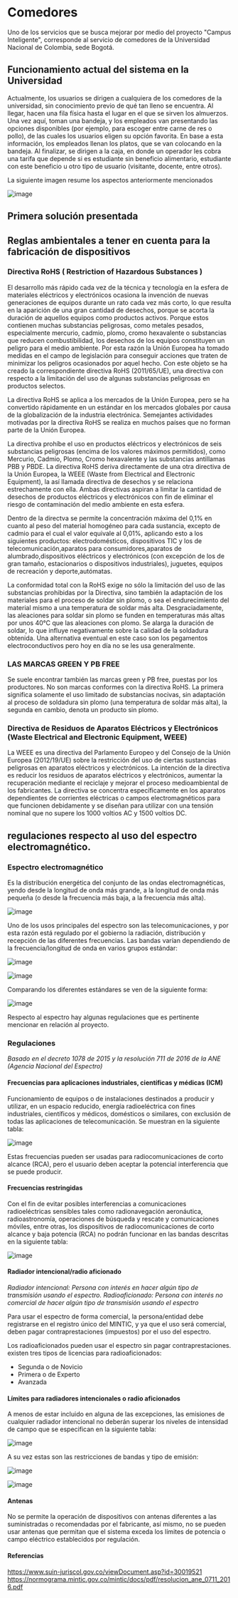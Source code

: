 # Comedores
Uno de los servicios que se busca mejorar por medio del proyecto "Campus Inteligente", corresponde al servicio de comedores de la Universidad Nacional de Colombia, sede Bogotá.

## Funcionamiento actual del sistema en la Universidad
Actualmente, los usuarios se dirigen a cualquiera de los comedores de la universidad, sin conocimiento previo de qué tan lleno se encuentra. Al llegar, hacen una fila física hasta el lugar en el que se sirven los almuerzos. Una vez aquí, toman una bandeja, y los empleados van presentando las opciones disponibles (por ejemplo, para escoger entre carne de res o pollo), de las cuales los usuarios eligen su opción favorita. En base a esta información, los empleados llenan los platos, que se van colocando en la bandeja. Al finalizar, se dirigen a la caja, en donde un operador les cobra una tarifa que depende si es estudiante sin beneficio alimentario, estudiante con este beneficio u otro tipo de usuario (visitante, docente, entre otros).

La siguiente imagen resume los aspectos anteriormente mencionados

![image](https://user-images.githubusercontent.com/42346349/164592938-badd7a5b-1d31-4907-a84e-91a6d5064e07.png)

## Primera solución presentada

## Reglas ambientales a tener en cuenta para la fabricación de dispositivos
### Directiva RoHS ( Restriction of Hazardous Substances )
El desarrollo más rápido cada vez de la técnica y tecnología en la esfera de materiales eléctricos y electrónicos ocasiona la invención de nuevas generaciones de equipos durante un rato cada vez más corto, lo que resulta en la aparición de una gran cantidad de desechos, porque se acorta la duración de aquellos equipos como productos activos. Porque estos contienen muchas substancias peligrosas, como metales pesados, especialmente mercurio, cadmio, plomo, cromo hexavalente o substancias que reducen combustibilidad, los desechos de los equipos constituyen un peligro para el medio ambiente. Por esta razón la Unión Europea ha tomado medidas en el campo de legislación para conseguir acciones que traten de minimizar los peligros ocasionados por aquel hecho. Con este objeto se ha creado la correspondiente directiva RoHS (2011/65/UE), una directiva con respecto a la limitación del uso de algunas substancias peligrosas en productos selectos.

La directiva RoHS se aplica a los mercados de la Unión Europea, pero se ha convertido rápidamente en un estándar en los mercados globales por causa de la globalización de la industria electrónica. Semejantes actividades motivadas por la directiva RoHS se realiza en muchos países que no forman parte de la Unión Europea.

La directiva prohíbe el uso en productos eléctricos y electrónicos de seis substancias peligrosas (encima de los valores máximos permitidos), como Mercurio, Cadmio, Plomo, Cromo hexavalente y las substancias antillamas PBB y PBDE. La directiva RoHS deriva directamente de una otra directiva de la Unión Europea, la WEEE (Waste from Electrical and Electronic Equipment), la así llamada directiva de desechos y se relaciona estrechamente con ella. Ambas directivas aspiran a limitar la cantidad de desechos de productos eléctricos y electrónicos con fin de eliminar el riesgo de contaminación del medio ambiente en esta esfera.

Dentro de la directva se permite la concentración máxima del 0,1% en cuanto al peso del material homogéneo para cada sustancia, excepto de cadmio para el cual el valor equivale al 0,01%, aplicando esto a los siguientes productos: electrodomésticos, dispositivos TIC y los de telecomunicación,aparatos para consumidores,aparatos de alumbrado,dispositivos eléctricos y electrónicos (con excepción de los de gran tamaño, estacionarios o dispositivos industriales), juguetes, equipos de recreación y deporte,autómatas.

La conformidad total con la RoHS exige no sólo la limitación del uso de las substancias prohibidas por la Directiva, sino también la adaptación de los materiales para el proceso de soldar sin plomo, o sea el endurecimiento del material mismo a una temperatura de soldar más alta. Desgraciadamente, las aleaciones para soldar sin plomo se funden en temperaturas más altas por unos 40°C que las aleaciones con plomo. Se alarga la duración de soldar, lo que influye negativamente sobre la calidad de la soldadura obtenida. Una alternativa eventual en este caso son los pegamentos electroconductivos pero hoy en día no se les usa generalmente.

### LAS MARCAS GREEN Y PB FREE
Se suele encontrar también las marcas green y PB free, puestas por los productores. No son marcas conformes con la directiva RoHS. La primera significa solamente el uso limitado de substancias nocivas, sin adaptación al proceso de soldadura sin plomo (una temperatura de soldar más alta), la segunda en cambio, denota un producto sin plomo.

### Directiva de Residuos de Aparatos Eléctricos y Electrónicos (Waste Electrical and Electronic Equipment, WEEE)
La WEEE es una directiva del Parlamento Europeo y del Consejo de la Unión Europea (2012/19/UE) sobre la restricción del uso de ciertas sustancias peligrosas en aparatos eléctricos y electrónicos. La intención de la directiva es reducir los residuos de aparatos eléctricos y electrónicos, aumentar la recuperación mediante el reciclaje y mejorar el proceso medioambiental de los fabricantes. La directiva se concentra específicamente en los aparatos dependientes de corrientes eléctricas o campos electromagnéticos para que funcionen debidamente y se diseñan para utilizar con una tensión nominal que no supere los 1000 voltios AC y 1500 voltios DC.

## regulaciones respecto al uso del espectro electromagnético.

### Espectro electromagnético
Es la distribución energética del conjunto de las ondas electromagnéticas, yendo desde la longitud de onda más grande, a la longitud de onda más pequeña (o desde la frecuencia más baja, a la frecuencia más alta).

![image](https://user-images.githubusercontent.com/53307677/165181135-9d44c546-fc16-47d2-9d70-35a60384aaf6.png)

Uno de los usos principales del espectro son las telecomunicaciones, y por esta razón está regulado por el gobierno la radiación, distribución y recepción de las diferentes frecuencias. Las bandas varían dependiendo de la frecuencia/longitud de onda en varios grupos estándar:

![image](https://user-images.githubusercontent.com/53307677/165190506-8a87c229-9d89-4ada-bd16-37f7b44c1ff5.png)

![image](https://user-images.githubusercontent.com/53307677/165190552-462a905f-6def-433a-ba32-0a7f03e72b44.png)

Comparando los diferentes estándares se ven de la siguiente forma:

![image](https://user-images.githubusercontent.com/53307677/165190688-2efebd54-6e31-4d06-9fbb-e94348d03b4c.png)


Respecto al espectro hay algunas regulaciones que es pertinente mencionar en relación al proyecto.

### Regulaciones
_Basado en el decreto 1078 de 2015 y la resolución 711 de 2016 de la ANE (Agencia Nacional del Espectro)_

#### Frecuencias para aplicaciones industriales, científicas y médicas (ICM)
Funcionamiento de equipos o de instalaciones destinados a producir y utilizar, en un espacio reducido, energía radioeléctrica con fines industriales, científicos y médicos, domésticos o similares, con exclusión de todas las aplicaciones de telecomunicación. Se muestran en la siguiente tabla:

![image](https://user-images.githubusercontent.com/53307677/165184556-c45f08e7-4d3e-46c4-bc27-84e4e1fdf2e2.png)

Estas frecuencias pueden ser usadas para radiocomunicaciones de corto alcance (RCA), pero el usuario deben aceptar la potencial interferencia que se puede producir.

#### Frecuencias restringidas

Con el fin de evitar posibles interferencias a comunicaciones radioeléctricas sensibles tales como radionavegación aeronáutica, radioastronomía, operaciones de búsqueda y rescate y comunicaciones móviles, entre otras, los dispositivos de radiocomunicaciones de corto alcance y baja potencia (RCA) no podrán funcionar en las bandas descritas en la siguiente tabla:

![image](https://user-images.githubusercontent.com/53307677/165185038-ade79a78-de73-4439-bc24-f64958629c43.png)

#### Radiador intencional/radio aficionado
_Radiador intencional: Persona con interés en hacer algún tipo de transmisión usando el espectro._
_Radioaficionado: Persona con interés no comercial de hacer algún tipo de transmisión usando el espectro_

Para usar el espectro de forma comercial, la persona/entidad debe registrarse en el registro único del MINTIC, y ya que el uso será comercial, deben pagar contraprestaciones (impuestos) por el uso del espectro.

Los radioaficionados pueden usar el espectro sin pagar contraprestaciones. existen tres tipos de licencias para radioaficionados:

- Segunda o de Novicio
- Primera o de Experto
- Avanzada

#### Límites para radiadores intencionales o radio aficionados

A menos de estar incluido en alguna de las excepciones, las emisiones de cualquier radiador intencional no deberán superar los niveles de intensidad de campo que se especifican en la siguiente tabla:

![image](https://user-images.githubusercontent.com/53307677/165185373-73d55607-cff1-4d1b-a7e3-0eb47065431a.png)

A su vez estas son las restricciones de bandas y tipo de emisión:

![image](https://user-images.githubusercontent.com/53307677/165189704-91ec2959-8c4d-411b-b516-0ce21c084a2c.png)

![image](https://user-images.githubusercontent.com/53307677/165189840-eb1a8c88-f0d2-4ff2-9a39-3eea294bc52e.png)


#### Antenas

No se permite la operación de dispositivos con antenas diferentes a las suministradas o recomendadas por el fabricante, así mismo, no se pueden usar antenas que permitan que el sistema exceda los límites de potencia o campo eléctrico establecidos por regulación.

#### Referencias

https://www.suin-juriscol.gov.co/viewDocument.asp?id=30019521
https://normograma.mintic.gov.co/mintic/docs/pdf/resolucion_ane_0711_2016.pdf



